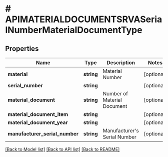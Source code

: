 # # APIMATERIALDOCUMENTSRVASerialNumberMaterialDocumentType

## Properties

Name | Type | Description | Notes
------------ | ------------- | ------------- | -------------
**material** | **string** | Material Number | [optional]
**serial_number** | **string** |  | [optional]
**material_document** | **string** | Number of Material Document | [optional]
**material_document_item** | **string** |  | [optional]
**material_document_year** | **string** |  | [optional]
**manufacturer_serial_number** | **string** | Manufacturer&#39;s Serial Number | [optional]

[[Back to Model list]](../../README.md#models) [[Back to API list]](../../README.md#endpoints) [[Back to README]](../../README.md)
